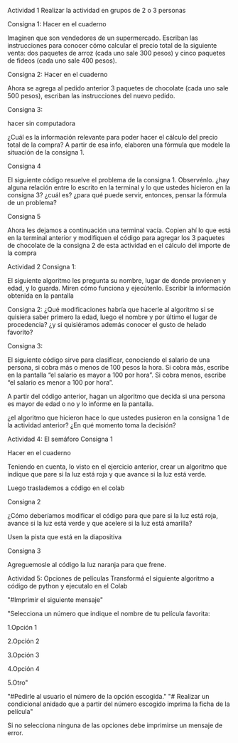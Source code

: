 Actividad 1
Realizar la actividad en grupos de 2 o 3 personas

Consigna 1: Hacer en el cuaderno

Imaginen que son vendedores de un supermercado. Escriban las instrucciones para conocer cómo calcular el precio total de la siguiente venta: dos paquetes de arroz (cada uno sale 300 pesos) y cinco paquetes de fideos (cada uno sale 400 pesos).

Consigna 2: Hacer en el cuaderno

Ahora se agrega al pedido anterior 3 paquetes de chocolate (cada uno sale 500 pesos), escriban las instrucciones del nuevo pedido.

Consigna 3:

hacer sin computadora

¿Cuál es la información relevante para poder hacer el cálculo del precio total de la compra? A partir de esa info, elaboren una fórmula que modele la situación de la consigna 1.

Consigna 4

El siguiente código resuelve el problema de la consigna 1. Observénlo. ¿hay alguna relación entre lo escrito en la terminal y lo que ustedes hicieron en la consigna 3? ¿cuál es? ¿para qué puede servir, entonces, pensar la fórmula de un problema?

Consigna 5

Ahora les dejamos a continuación una terminal vacía. Copien ahí lo que está en la terminal anterior y modifiquen el código para agregar los 3 paquetes de chocolate de la consigna 2 de esta actividad en el cálculo del importe de la compra

Actividad 2
Consigna 1:

El siguiente algoritmo les pregunta su nombre, lugar de donde provienen y edad, y lo guarda. Miren cómo funciona y ejecútenlo. Escribir la información obtenida en la pantalla

Consigna 2: ¿Qué modificaciones habría que hacerle al algoritmo si se quisiera saber primero la edad, luego el nombre y por último el lugar de procedencia? ¿y si quisiéramos además conocer el gusto de helado favorito?

Consigna 3:

El siguiente código sirve para clasificar, conociendo el salario de una persona, si cobra más o menos de 100 pesos la hora. Si cobra más, escribe en la pantalla “el salario es mayor a 100 por hora”. Si cobra menos, escribe “el salario es menor a 100 por hora”.

A partir del código anterior, hagan un algoritmo que decida si una persona es mayor de edad o no y lo informe en la pantalla.

¿el algoritmo que hicieron hace lo que ustedes pusieron en la consigna 1 de la actividad anterior? ¿En qué momento toma la decisión?

Actividad 4: El semáforo
Consigna 1

Hacer en el cuaderno

Teniendo en cuenta, lo visto en el ejercicio anterior, crear un algoritmo que indique que pare si la luz está roja y que avance si la luz está verde.

Luego traslademos a código en el colab

Consigna 2

¿Cómo deberíamos modificar el código para que pare si la luz está roja, avance si la luz está verde y que acelere si la luz está amarilla?

Usen la pista que está en la diapositiva

Consigna 3

Agreguemosle al código la luz naranja para que frene.

Actividad 5: Opciones de películas
Transformá el siguiente algoritmo a código de python y ejecutalo en el Colab

"#Imprimir el siguiente mensaje"

"Selecciona un número que indique el nombre de tu película favorita:

1.Opción 1

2.Opción 2

3.Opción 3

4.Opción 4

5.Otro"

"#Pedirle al usuario el número de la opción escogida." "# Realizar un condicional anidado que a partir del número escogido imprima la ficha de la película"

Si no selecciona ninguna de las opciones debe imprimirse un mensaje de error.